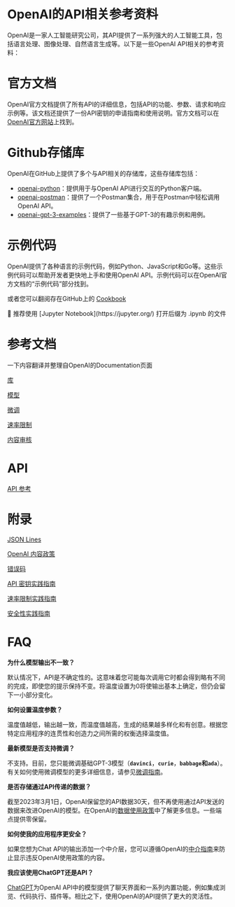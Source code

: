 # OpenAI的API相关参考资料

OpenAI是一家人工智能研究公司，其API提供了一系列强大的人工智能工具，包括语言处理、图像处理、自然语言生成等。以下是一些OpenAI API相关的参考资料：

# 官方文档

OpenAI官方文档提供了所有API的详细信息，包括API的功能、参数、请求和响应示例等。该文档还提供了一份API密钥的申请指南和使用说明。官方文档可以在[OpenAI官方网站](https://beta.openai.com/docs/)上找到。

# Github存储库

OpenAI在GitHub上提供了多个与API相关的存储库，这些存储库包括：

- [openai-python](https://github.com/openai/openai-python)：提供用于与OpenAI API进行交互的Python客户端。
- [openai-postman](https://github.com/openai/openai-postman)：提供了一个Postman集合，用于在Postman中轻松调用OpenAI API。
- [openai-gpt-3-examples](https://github.com/shreyashankar/openai-gpt-3-examples)：提供了一些基于GPT-3的有趣示例和用例。

# 示例代码

OpenAI提供了各种语言的示例代码，例如Python、JavaScript和Go等。这些示例代码可以帮助开发者更快地上手和使用OpenAI API。示例代码可以在OpenAI官方文档的“示例代码”部分找到。

或者您可以翻阅存在GitHub上的 [Cookbook](https://github.com/openai/openai-cookbook)

<aside>
🔑 推荐使用 [Jupyter Notebook](https://jupyter.org/) 打开后缀为 .ipynb 的文件

</aside>

# 参考文档

一下内容翻译并整理自OpenAI的Documentation页面

[库](OpenAI%E7%9A%84API%E7%9B%B8%E5%85%B3%E5%8F%82%E8%80%83%E8%B5%84%E6%96%99%2050383492c7174b7d9cfb40aa2103aca4/%E5%BA%93%20a470b72321a346ec8811e8509e45d251.md)

[模型](OpenAI%E7%9A%84API%E7%9B%B8%E5%85%B3%E5%8F%82%E8%80%83%E8%B5%84%E6%96%99%2050383492c7174b7d9cfb40aa2103aca4/%E6%A8%A1%E5%9E%8B%20d5054199951a46c8b18dbd2073c3fa78.md)

[微调](OpenAI%E7%9A%84API%E7%9B%B8%E5%85%B3%E5%8F%82%E8%80%83%E8%B5%84%E6%96%99%2050383492c7174b7d9cfb40aa2103aca4/%E5%BE%AE%E8%B0%83%201e63ab4b20b14f5fbf01c29815bd39a4.md)

[速率限制](OpenAI%E7%9A%84API%E7%9B%B8%E5%85%B3%E5%8F%82%E8%80%83%E8%B5%84%E6%96%99%2050383492c7174b7d9cfb40aa2103aca4/%E9%80%9F%E7%8E%87%E9%99%90%E5%88%B6%200471847fe50648578f3bc38f0277d984.md)

[内容审核](OpenAI%E7%9A%84API%E7%9B%B8%E5%85%B3%E5%8F%82%E8%80%83%E8%B5%84%E6%96%99%2050383492c7174b7d9cfb40aa2103aca4/%E5%86%85%E5%AE%B9%E5%AE%A1%E6%A0%B8%2033c5b656db41423db4271b57d822379c.md)

# API

[API 参考](OpenAI%E7%9A%84API%E7%9B%B8%E5%85%B3%E5%8F%82%E8%80%83%E8%B5%84%E6%96%99%2050383492c7174b7d9cfb40aa2103aca4/API%20%E5%8F%82%E8%80%83%20c2bed70f8d8342f9b28c55322830f7f5.md)

# 附录

[JSON Lines](OpenAI%E7%9A%84API%E7%9B%B8%E5%85%B3%E5%8F%82%E8%80%83%E8%B5%84%E6%96%99%2050383492c7174b7d9cfb40aa2103aca4/JSON%20Lines%206a01e35bf82b467eb3246d9d888e767d.md)

[OpenAI 内容政策](OpenAI%E7%9A%84API%E7%9B%B8%E5%85%B3%E5%8F%82%E8%80%83%E8%B5%84%E6%96%99%2050383492c7174b7d9cfb40aa2103aca4/OpenAI%20%E5%86%85%E5%AE%B9%E6%94%BF%E7%AD%96%2031e377528cfe49a9958830beb84c5883.md)

[错误码](OpenAI%E7%9A%84API%E7%9B%B8%E5%85%B3%E5%8F%82%E8%80%83%E8%B5%84%E6%96%99%2050383492c7174b7d9cfb40aa2103aca4/%E9%94%99%E8%AF%AF%E7%A0%81%2001d7d80140ad4278a3c0c47f263ceed5.md)

[API 密钥实践指南](OpenAI%E7%9A%84API%E7%9B%B8%E5%85%B3%E5%8F%82%E8%80%83%E8%B5%84%E6%96%99%2050383492c7174b7d9cfb40aa2103aca4/API%20%E5%AF%86%E9%92%A5%E5%AE%9E%E8%B7%B5%E6%8C%87%E5%8D%97%20e02634357b4243639a6dbb49b20b6768.md)

[速率限制实践指南](OpenAI%E7%9A%84API%E7%9B%B8%E5%85%B3%E5%8F%82%E8%80%83%E8%B5%84%E6%96%99%2050383492c7174b7d9cfb40aa2103aca4/%E9%80%9F%E7%8E%87%E9%99%90%E5%88%B6%E5%AE%9E%E8%B7%B5%E6%8C%87%E5%8D%97%20411017f6034940e782a45e075a725e1d.md)

[安全性实践指南](OpenAI%E7%9A%84API%E7%9B%B8%E5%85%B3%E5%8F%82%E8%80%83%E8%B5%84%E6%96%99%2050383492c7174b7d9cfb40aa2103aca4/%E5%AE%89%E5%85%A8%E6%80%A7%E5%AE%9E%E8%B7%B5%E6%8C%87%E5%8D%97%2057fb1673079a4adeaba9e595392a016d.md)

# FAQ

**为什么模型输出不一致？**

默认情况下，API是不确定性的。这意味着您可能每次调用它时都会得到略有不同的完成，即使您的提示保持不变。将温度设置为0将使输出基本上确定，但仍会留下一小部分变化。

**如何设置温度参数？**

温度值越低，输出越一致，而温度值越高，生成的结果越多样化和有创意。根据您特定应用程序的连贯性和创造力之间所需的权衡选择温度值。

**最新模型是否支持微调？**

不支持。目前，您只能微调基础GPT-3模型（**`davinci`**，**`curie`**，**`babbage`和`ada`**）。有关如何使用微调模型的更多详细信息，请参见[微调指南](https://platform.openai.com/docs/guides/fine-tuning)。

**是否存储通过API传递的数据？**

截至2023年3月1日，OpenAI保留您的API数据30天，但不再使用通过API发送的数据来改进OpenAI的模型。在OpenAI的[数据使用政策](https://openai.com/policies/usage-policies)中了解更多信息。一些端点提供零保留。

**如何使我的应用程序更安全？**

如果您想为Chat API的输出添加一个中介层，您可以遵循OpenAI的[中介指南](https://platform.openai.com/docs/guides/moderation)来防止显示违反OpenAI使用政策的内容。

**我应该使用ChatGPT还是API？**

[ChatGPT](https://chat.openai.com/)为OpenAI API中的模型提供了聊天界面和一系列内置功能，例如集成浏览、代码执行、插件等。相比之下，使用OpenAI的API提供了更大的灵活性。